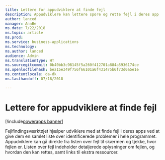 ```yaml
---
title: Lettere for appudviklere at finde fejl
description: Appudviklere kan lettere spore og rette fejl i deres app
author: lanced
manager: AnnBe
ms.date: 7/22/2018
ms.topic: article
ms.prod: 
ms.service: business-applications
ms.technology: 
ms.author: lanced
audience: Admin
ms.translationtype: HT
ms.sourcegitcommit: 0b40bb3c98145f5a260f412701a884a5936174ce
ms.openlocfilehash: bea15e349f756f66101a6f431475b6f73d0a5e1e
ms.contentlocale: da-dk
ms.lasthandoff: 07/18/2018

---
```

# <a name="errors-more-discoverable-by-app-makers"></a>Lettere for appudviklere at finde fejl

[!include[powerapps banner](../includes/powerapps.md)]




Fejlfindingsværktøjet hjælper udviklere med at finde fejl i deres apps ved at give dem en samlet liste over identificerede problemer i hele programmet. Appudviklere kan gå direkte fra listen over fejl til skærmen og tjekke, hvor fejlen er. Listen over fejl indeholder detaljerede oplysninger om fejlen, og hvordan den kan rettes, samt links til ekstra ressourcer.

